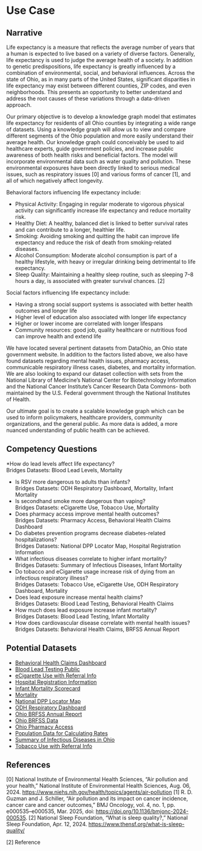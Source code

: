 # Use Case
## Narrative
Life expectancy is a measure that reflects the average number of years that a human is expected to live based on a variety of diverse factors. Generally, life expectancy is used to judge the average health of a society.
In addition to genetic predispositions, life expectancy is greatly influenced by a combination of environmental, social, and behavioral influences.
Across the state of Ohio, as in many parts of the United States, significant disparities in life expectancy may exist between different counties, ZIP codes, and even neighborhoods.
This presents an opportunity to better understand and address the root causes of these variations through a data-driven approach.

Our primary objective is to develop a knowledge graph model that estimates life expectancy for residents of all Ohio counties by integrating a wide range of datasets.
Using a knowledge graph will allow us to view and compare different segments of the Ohio population and more easily understand their average health.
Our knowledge graph could conceivably be used to aid healthcare experts, guide government policies, and increase public awareness of both health risks and beneficial factors.
The model will incorporate environmental data such as water quality and pollution.
These environmental exposures have been directly linked to serious medical issues, such as respiratory issues [0] and various forms of cancer [1], and all of which negatively affect longevity.

Behavioral factors influencing life expectancy include:
* Physical Activity: Engaging in regular moderate to vigorous physical activity can significantly increase life expectancy and reduce mortality risk. 
* Healthy Diet: A healthy, balanced diet is linked to better survival rates and can contribute to a longer, healthier life. 
* Smoking: Avoiding smoking and quitting the habit can improve life expectancy and reduce the risk of death from smoking-related diseases. 
* Alcohol Consumption: Moderate alcohol consumption is part of a healthy lifestyle, with heavy or irregular drinking being detrimental to life expectancy. 
* Sleep Quality: Maintaining a healthy sleep routine, such as sleeping 7–8 hours a day, is associated with greater survival chances. [2]


Social factors influencing life expectancy include:
* Having a strong social support systems is associated with better health outcomes and longer life
* Higher level of education also associated with longer life expectancy
* Higher or lower income are correlated with longer lifespans
* Community resources: good job, quality healthcare or nutritious food can improve health and extend life

We have located several pertinent datasets from DataOhio, an Ohio state government website.
In addition to the factors listed above, we also have found datasets regarding mental health issues, pharmacy access, communicable respiratory illness cases, diabetes, and mortality information.
We are also looking to expand our dataset collection with sets from the National Library of Medicine’s National Center for Biotechnology Information and the National Cancer Institute’s Cancer Research Data Commons- both maintained by the U.S. Federal government through the National Institutes of Health.

Our ultimate goal is to create a scalable knowledge graph which can be used to inform policymakers, healthcare providers, community organizations, and the general public. As more data is added, a more nuanced understanding of public health can be achieved.


## Competency Questions
*How do lead levels affect life expectancy?<br>
Bridges Datasets: Blood Lead Levels, Mortality
* Is RSV more dangerous to adults than infants?<br>
Bridges Datasets: ODH Respiratory Dashboard, Mortality, Infant Mortality
* Is secondhand smoke more dangerous than vaping?<br>
Bridges Datasets: eCigarette Use, Tobacco Use, Mortality
* Does pharmacy access improve mental health outcomes?<br>
Bridges Datasets: Pharmacy Access, Behavioral Health Claims Dashboard
* Do diabetes prevention programs decrease diabetes-related hospitalizations?<br>
Bridges Datasets: National DPP Locator Map, Hospital Registration Information
* What infectious diseases correlate to higher infant mortality?<br>
Bridges Datasets: Summary of Infectious Diseases, Infant Mortality
* Do tobacco and eCigarette usage increase risk of dying from an infectious respiratory illness?<br>
Bridges Datasets: Tobacco Use, eCigarette Use, ODH Respiratory Dashboard, Mortality
* Does lead exposure increase mental health claims?<br>
Bridges Datasets: Blood Lead Testing, Behavioral Health Claims
* How much does lead exposure increase infant mortality?<br>
Bridges Datasets: Blood Lead Testing, Infant Mortality
* How does cardiovascular disease correlate with mental health issues?<br>
Bridges Datasets: Behavioral Health Claims, BRFSS Annual Report

## Potential Datasets
* [Behavioral Health Claims Dashboard](https://data.ohio.gov/wps/portal/gov/data/view/mental-health-and-addiction-services-claims-dashboard)
* [Blood Lead Testing Public](https://data.ohio.gov/wps/portal/gov/data/view/blood-lead-testing-public-_2016-present_)
* [eCigarette Use with Referral Info](https://data.ohio.gov/wps/portal/gov/data/view/ecigarette-use-with-referral-info)
* [Hospital Registration Information](https://data.ohio.gov/wps/portal/gov/data/view/hospital-registration-information)
* [Infant Mortality Scorecard](https://data.ohio.gov/wps/portal/gov/data/view/ohio-infant-mortality-scorecard)
* [Mortality](https://data.ohio.gov/wps/portal/gov/data/view/mortality)
* [National DPP Locator Map](https://data.ohio.gov/wps/portal/gov/data/view/national-diabetes-prevention-program-_national-dpp_-locator-map)
* [ODH Respiratory Dashboard](https://data.ohio.gov/wps/portal/gov/data/view/ohio-department-of-health-respiratory-dashboard)
* [Ohio BRFSS Annual Report](https://data.ohio.gov/wps/portal/gov/data/view/ohio-brfss-annual-report)
* [Ohio BRFSS Data](https://data.ohio.gov/wps/portal/gov/data/view/ohio-brfss-data)
* [Ohio Pharmacy Access](https://data.ohio.gov/wps/portal/gov/data/view/ohio-pharmacy-assessment-)
* [Population Data for Calculating Rates](https://data.ohio.gov/wps/portal/gov/data/view/population-data-for-calculating-rates)
* [Summary of Infectious Diseases in Ohio](https://data.ohio.gov/wps/portal/gov/data/view/summary-of-infectious-diseases-in-ohio)
* [Tobacco Use with Referral Info](https://data.ohio.gov/wps/portal/gov/data/view/tobacco-use-with-referral-info)

## References
[0]  National Institute of Environmental Health Sciences, “Air pollution and your health,” National Institute of Environmental Health Sciences, Aug. 06, 2024. https://www.niehs.nih.gov/health/topics/agents/air-pollution
[1]  R. D. Guzman and J. Schiller, “Air pollution and its impact on cancer incidence, cancer care and cancer outcomes,” BMJ Oncology, vol. 4, no. 1, pp. e000535–e000535, Mar. 2025, doi: https://doi.org/10.1136/bmjonc-2024-000535.
[2]  National Sleep Foundation, “What is sleep quality?,” National Sleep Foundation, Apr. 12, 2024. https://www.thensf.org/what-is-sleep-quality/

[2] Reference
